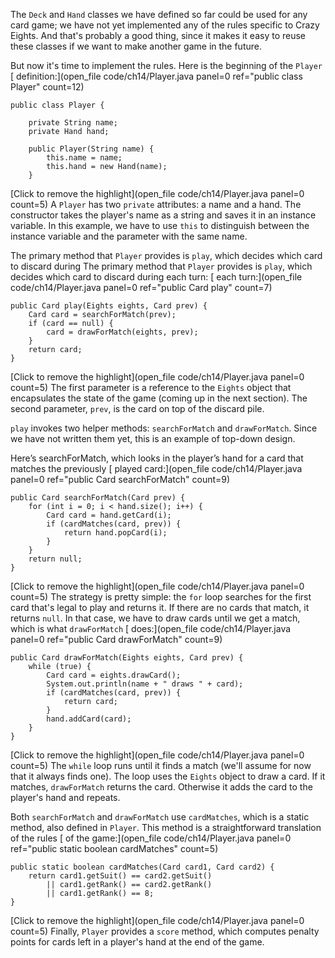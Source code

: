 The `Deck` and `Hand` classes we have defined so far could be used for any card game; we have not yet implemented any of the rules specific to Crazy Eights. And that's probably a good thing, since it makes it easy to reuse these classes if we want to make another game in the future.


But now it's time to implement the rules. Here is the beginning of the `Player` [  definition:](open_file code/ch14/Player.java panel=0 ref="public class Player" count=12)



```code
public class Player {

    private String name;
    private Hand hand;

    public Player(String name) {
        this.name = name;
        this.hand = new Hand(name);
    }
```

[Click to remove the highlight](open_file code/ch14/Player.java panel=0 count=5)
 A `Player` has two `private` attributes: a name and a hand. The constructor takes the player's name as a string and saves it in an instance variable. In this example, we have to use `this` to distinguish between the instance variable and the parameter with the same name.

The primary method that `Player` provides is `play`, which decides which card to discard during The primary method that `Player` provides is `play`, which decides which card to discard during each turn: [  each turn:](open_file code/ch14/Player.java panel=0 ref="public Card play" count=7)


```code
public Card play(Eights eights, Card prev) {
    Card card = searchForMatch(prev);
    if (card == null) {
        card = drawForMatch(eights, prev);
    }
    return card;
}
```

[Click to remove the highlight](open_file code/ch14/Player.java panel=0 count=5)
 The first parameter is a reference to the `Eights` object that encapsulates the state of the game (coming up in the next section). The second parameter, `prev`, is the card on top of the discard pile.

`play` invokes two helper methods: `searchForMatch` and `drawForMatch`. Since we have not written them yet, this is an example of top-down design.

Here’s searchForMatch, which looks in the player’s hand for a card that matches the previously [  played card:](open_file code/ch14/Player.java panel=0 ref="public Card searchForMatch" count=9)


```code
public Card searchForMatch(Card prev) {
    for (int i = 0; i < hand.size(); i++) {
        Card card = hand.getCard(i);
        if (cardMatches(card, prev)) {
            return hand.popCard(i);
        }
    }
    return null;
}
```

[Click to remove the highlight](open_file code/ch14/Player.java panel=0 count=5)
 The strategy is pretty simple: the `for` loop searches for the first card that's legal to play and returns it. If there are no cards that match, it returns `null`. In that case, we have to draw cards until we get a match, which is what `drawForMatch` [ does:](open_file code/ch14/Player.java panel=0 ref="public Card drawForMatch" count=9)


```code
public Card drawForMatch(Eights eights, Card prev) {
    while (true) {
        Card card = eights.drawCard();
        System.out.println(name + " draws " + card);
        if (cardMatches(card, prev)) {
            return card;
        }
        hand.addCard(card);
    }
}
```

[Click to remove the highlight](open_file code/ch14/Player.java panel=0 count=5)
 The `while` loop runs until it finds a match (we'll assume for now that it always finds one). The loop uses the `Eights` object to draw a card. If it matches, `drawForMatch` returns the card. Otherwise it adds the card to the player's hand and repeats.

Both `searchForMatch` and `drawForMatch` use `cardMatches`, which is a static method, also defined in `Player`. This method is a straightforward translation of the rules [ of the game:](open_file code/ch14/Player.java panel=0 ref="public static boolean cardMatches" count=5)


```code
public static boolean cardMatches(Card card1, Card card2) {
    return card1.getSuit() == card2.getSuit()
        || card1.getRank() == card2.getRank()
        || card1.getRank() == 8;
}
```

[Click to remove the highlight](open_file code/ch14/Player.java panel=0 count=5)
 Finally, `Player` provides a `score` method, which computes penalty points for cards left in a player's hand at the end of the game.